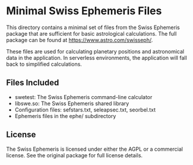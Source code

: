 # Minimal Swiss Ephemeris Files

This directory contains a minimal set of files from the Swiss Ephemeris package
that are sufficient for basic astrological calculations. The full package can be
found at https://www.astro.com/swisseph/.

These files are used for calculating planetary positions and astronomical data
in the application. In serverless environments, the application will fall back
to simplified calculations.

## Files Included

- swetest: The Swiss Ephemeris command-line calculator
- libswe.so: The Swiss Ephemeris shared library
- Configuration files: sefstars.txt, seleapsec.txt, seorbel.txt
- Ephemeris files in the ephe/ subdirectory

## License

The Swiss Ephemeris is licensed under either the AGPL or a commercial license.
See the original package for full license details.
